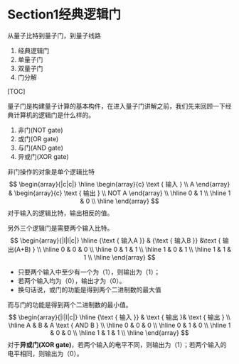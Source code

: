 # Section1经典逻辑门

从量子比特到量子门，到量子线路

1. 经典逻辑门
2. 单量子门
3. 双量子门
4. 门分解



[TOC]





量子门是构建量子计算的基本构件，在进入量子门讲解之前，我们先来回顾一下经典计算机的逻辑门是什么样的。

1. 非门(NOT gate)
2. 或门(OR gate)
3. 与门(AND gate)
4. 异或门(XOR gate)

非门操作的对象是单个逻辑比特
$$
\begin{array}{|c|c|}
\hline \begin{array}{c}
\text { 输入 } \\
A
\end{array} & \begin{array}{c}
\text { 输出 } \\
NOT A
\end{array} \\
\hline 0 & 1 \\
\hline 1 & 0 \\
\hline
\end{array}
$$
对于输入的逻辑比特，输出相反的值。

另外三个逻辑门是需要两个输入比特。
$$
\begin{array}{|l|l|c|}
\hline  {\text { 输入A }} & {\text { 输入B }} &\text { 输出(A+B) } \\
\hline 0 & 0 & 0 \\
\hline 0 & 1 & 1 \\
\hline 1 & 0 & 1 \\
\hline 1 & 1 & 1 \\
\hline
\end{array}
$$

- 只要两个输入中至少有一个为（1），则输出为（1）；
- 若两个输入均为（0），输出才为（0）。
- 换句话说，或门的功能是得到两个二进制数的最大值

而与门的功能是得到两个二进制数的最小值。
$$
\begin{array}{|l|l|c|}
\hline {\text { 输入 }} & \text { 输出 }& \text { 输出 } \\
\hline A & B & A \text { AND B } \\
\hline 0 & 0 & 0 \\
\hline 0 & 1 & 0 \\
\hline 1 & 0 & 0 \\
\hline 1 & 1 & 1 \\
\hline
\end{array}
$$
对于**异或门(XOR gate)**，若两个输入的电平不同，则输出为（1）；若两个输入的电平相同，则输出为（0）。

